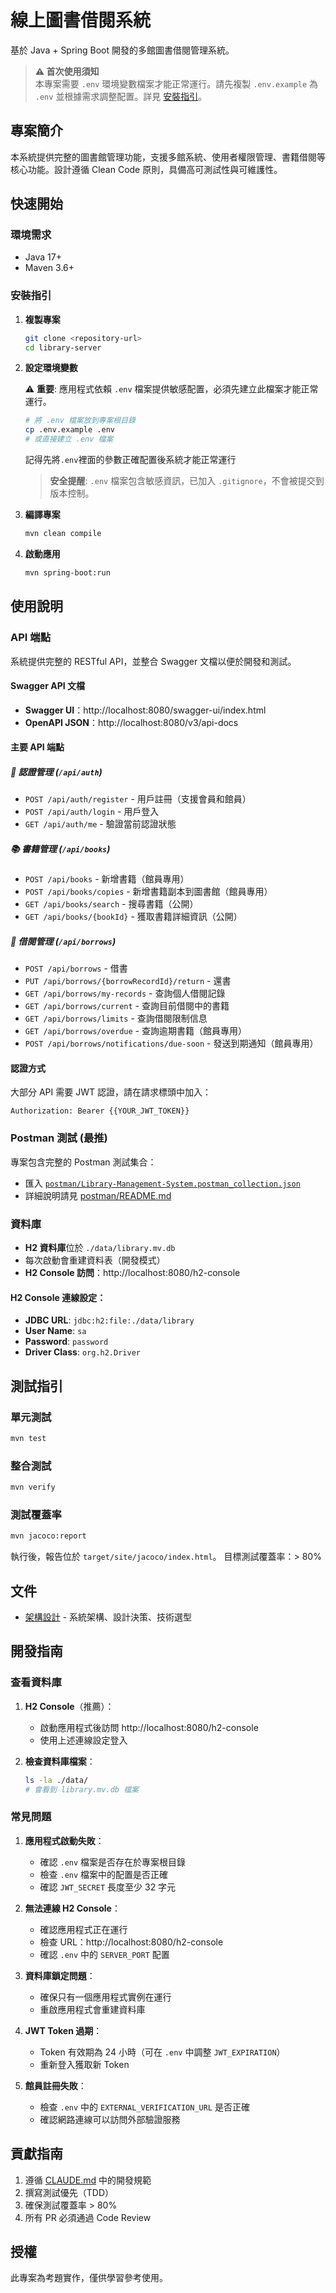 # 線上圖書借閱系統

基於 Java + Spring Boot 開發的多館圖書借閱管理系統。

> **⚠️ 首次使用須知**  
> 本專案需要 `.env` 環境變數檔案才能正常運行。請先複製 `.env.example` 為 `.env` 並根據需求調整配置。詳見 [安裝指引](#安裝指引)。

## 專案簡介

本系統提供完整的圖書館管理功能，支援多館系統、使用者權限管理、書籍借閱等核心功能。設計遵循 Clean Code 原則，具備高可測試性與可維護性。

## 快速開始

### 環境需求
- Java 17+
- Maven 3.6+

### 安裝指引

1. **複製專案**
   ```bash
   git clone <repository-url>
   cd library-server
   ```

2. **設定環境變數**
   
   ⚠️ **重要**: 應用程式依賴 `.env` 檔案提供敏感配置，必須先建立此檔案才能正常運行。
   
   ```bash
   # 將 .env 檔案放到專案根目錄
   cp .env.example .env
   # 或直接建立 .env 檔案
   ```
   記得先將`.env`裡面的參數正確配置後系統才能正常運行
   
   > **安全提醒**: `.env` 檔案包含敏感資訊，已加入 `.gitignore`，不會被提交到版本控制。

3. **編譯專案**
   ```bash
   mvn clean compile
   ```

4. **啟動應用**
   ```bash
   mvn spring-boot:run
   ```

## 使用說明

### API 端點

系統提供完整的 RESTful API，並整合 Swagger 文檔以便於開發和測試。

#### Swagger API 文檔
- **Swagger UI**：http://localhost:8080/swagger-ui/index.html
- **OpenAPI JSON**：http://localhost:8080/v3/api-docs

#### 主要 API 端點

##### 🔐 認證管理 (`/api/auth`)
- `POST /api/auth/register` - 用戶註冊（支援會員和館員）
- `POST /api/auth/login` - 用戶登入
- `GET /api/auth/me` - 驗證當前認證狀態

##### 📚 書籍管理 (`/api/books`)
- `POST /api/books` - 新增書籍（館員專用）
- `POST /api/books/copies` - 新增書籍副本到圖書館（館員專用）
- `GET /api/books/search` - 搜尋書籍（公開）
- `GET /api/books/{bookId}` - 獲取書籍詳細資訊（公開）

##### 📖 借閱管理 (`/api/borrows`)
- `POST /api/borrows` - 借書
- `PUT /api/borrows/{borrowRecordId}/return` - 還書
- `GET /api/borrows/my-records` - 查詢個人借閱記錄
- `GET /api/borrows/current` - 查詢目前借閱中的書籍
- `GET /api/borrows/limits` - 查詢借閱限制信息
- `GET /api/borrows/overdue` - 查詢逾期書籍（館員專用）
- `POST /api/borrows/notifications/due-soon` - 發送到期通知（館員專用）

#### 認證方式
大部分 API 需要 JWT 認證，請在請求標頭中加入：
```
Authorization: Bearer {{YOUR_JWT_TOKEN}}
```

### Postman 測試 (最推)

專案包含完整的 Postman 測試集合：
- 匯入 [`postman/Library-Management-System.postman_collection.json`](postman/Library-Management-System.postman_collection.json)
- 詳細說明請見 [postman/README.md](postman/README.md)

### 資料庫
- **H2 資料庫**位於 `./data/library.mv.db`
- 每次啟動會重建資料表（開發模式）
- **H2 Console 訪問**：http://localhost:8080/h2-console

#### H2 Console 連線設定：
- **JDBC URL**: `jdbc:h2:file:./data/library`
- **User Name**: `sa`
- **Password**: `password`
- **Driver Class**: `org.h2.Driver`

## 測試指引

### 單元測試
```bash
mvn test
```

### 整合測試
```bash
mvn verify
```

### 測試覆蓋率
```bash
mvn jacoco:report
```
執行後，報告位於 `target/site/jacoco/index.html`。
目標測試覆蓋率：> 80%

## 文件

- [架構設計](ARCHITECTURE.md) - 系統架構、設計決策、技術選型

## 開發指南

### 查看資料庫
1. **H2 Console**（推薦）：
   - 啟動應用程式後訪問 http://localhost:8080/h2-console
   - 使用上述連線設定登入

2. **檢查資料庫檔案**：
   ```bash
   ls -la ./data/
   # 會看到 library.mv.db 檔案
   ```

### 常見問題

1. **應用程式啟動失敗**：
   - 確認 `.env` 檔案是否存在於專案根目錄
   - 檢查 `.env` 檔案中的配置是否正確
   - 確認 `JWT_SECRET` 長度至少 32 字元

2. **無法連線 H2 Console**：
   - 確認應用程式正在運行
   - 檢查 URL：http://localhost:8080/h2-console
   - 確認 `.env` 中的 `SERVER_PORT` 配置

3. **資料庫鎖定問題**：
   - 確保只有一個應用程式實例在運行
   - 重啟應用程式會重建資料庫

4. **JWT Token 過期**：
   - Token 有效期為 24 小時（可在 `.env` 中調整 `JWT_EXPIRATION`）
   - 重新登入獲取新 Token

5. **館員註冊失敗**：
   - 檢查 `.env` 中的 `EXTERNAL_VERIFICATION_URL` 是否正確
   - 確認網路連線可以訪問外部驗證服務

## 貢獻指南

1. 遵循 [CLAUDE.md](CLAUDE.md) 中的開發規範
2. 撰寫測試優先（TDD）
3. 確保測試覆蓋率 > 80%
4. 所有 PR 必須通過 Code Review

## 授權

此專案為考題實作，僅供學習參考使用。